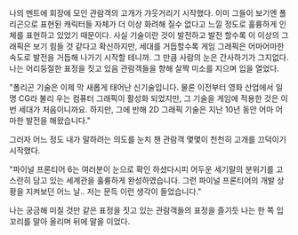나의 멘트에 회장에 모인 관람객의 고개가 갸웃거리기 시작했다. 
이미 그들이 보기엔 폴리곤으로 표현된 캐릭터들 자체가 더 이상 화려해 질수 없다고 느낄 정도로 훌륭하게 인체를 표현하고 있었기 때문이다. 
사실 기술이란 것이 발전하고 발전 할수록 이 이상의 그래픽은 보기 힘들 것 같다고 확신하지만, 세대를 거듭할수록 게임 그래픽은 어마어마한 속도로 발전을 거듭해 나가기 시작할 테니까. 
그 만큼 사람의 눈은 간사하기가 그지없다. 
나는 어리둥절한 표정을 짓고 있음 관람객들을 향해 살짝 미소를 지으며 입을 열었다. 

"폴리곤 기술은 이제 막 새롭게 태어난 신기술입니다. 물론 이전부터 영화 산업에서 일명 CG라 불리 우는 컴퓨터 그래픽이 활성화 되었지만, 그 기술을 게임에 적용한 것은 이번 세대가 처음이니까요. 하지만, 그에 반해 2D 그래픽 기술은 지난 10년 동안 어마 어마한 발전을 해왔습니다." 

그러자 어느 정도 내가 말하려는 의도를 눈치 챈 관람객 몇몇이 천천히 고개를 끄덕이기 시작했다. 

"파이널 프론티어 6는 여러분이 눈으로 확인 하셨다시피 어두운 세기말의 분위기를 고스란히 담고 있는 세계관을 훌륭하게 완성하였습니다. 그런 파이널 프론티어의 개발 상황을 지켜보던 어느 날.. 저는 문득 이런 생각이 들었습니다." 

나는 궁금해 미칠 것만 같은 표정을 짓고 있는 관람객들의 표정을 즐기듯 나는 한 쪽 입꼬리를 말아 올리며 뒤에 말을 이었다. 